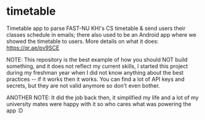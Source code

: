 # timetable
Timetable app to parse FAST-NU KHI's CS timetable & send users their classes schedule in emails; there also used to be an Android app where we showed the timetable to users. More details on what it does: https://qr.ae/pv9SCE

NOTE: This repository is the best example of how you should NOT build something, and it does not reflect my current skills, I started this project during my freshman year when I did not know anything about the best practices -- if it works then it works. You can find a lot of API keys and secrets, but they are not valid anymore so don't even bother.

ANOTHER NOTE: It did the job back then, it simplified my life and a lot of my university mates were happy with it so who cares what was powering the app :D
